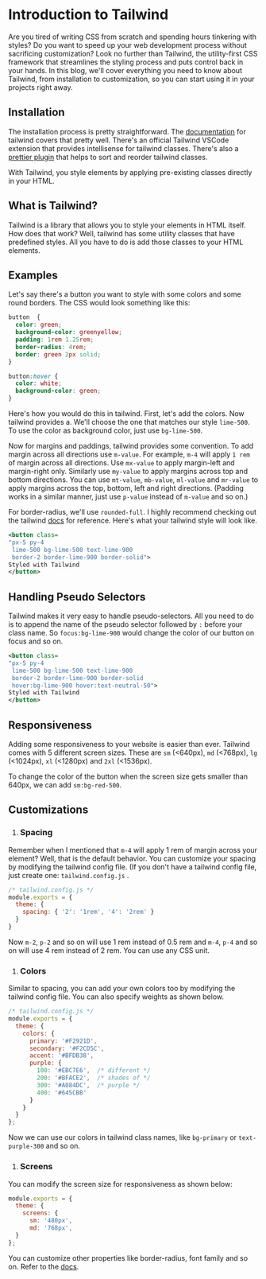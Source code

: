 # Introduction to Tailwind

Are you tired of writing CSS from scratch and spending hours tinkering with styles? Do you want to speed up your web development process without sacrificing customization? Look no further than Tailwind, the utility-first CSS framework that streamlines the styling process and puts control back in your hands. In this blog, we'll cover everything you need to know about Tailwind, from installation to customization, so you can start using it in your projects right away.

## Installation

The installation process is pretty straightforward. The [documentation](https://tailwindcss.com/docs/installation) for tailwind covers that pretty well. There's an official Tailwind VSCode extension that provides intellisense for tailwind classes. There's also a [prettier plugin](https://www.npmjs.com/package/prettier-plugin-tailwind) that helps to sort and reorder tailwind classes.

With Tailwind, you style elements by applying pre-existing classes directly in your HTML.

## What is Tailwind?

Tailwind is a library that allows you to style your elements in HTML itself. How does that work? Well, tailwind has some utility classes that have predefined styles. All you have to do is add those classes to your HTML elements.

## Examples

Let's say there's a button you want to style with some colors and some round borders. The CSS would look something like this:

```css
button  {
  color: green;
  background-color: greenyellow;
  padding: 1rem 1.25rem;
  border-radius: 4rem;
  border: green 2px solid;
}

button:hover {
  color: white;
  background-color: green;
}
```

Here's how you would do this in tailwind. First, let's add the colors. Now tailwind provides a. We'll choose the one that matches our style `lime-500`. To use the color as background color, just use `bg-lime-500`.

Now for margins and paddings, tailwind provides some convention. To add margin across all directions use `m-value`. For example, `m-4` will apply `1 rem` of margin across all directions. Use `mx-value` to apply margin-left and margin-right only. Similarly use `my-value` to apply margins across top and bottom directions. You can use `mt-value`, `mb-value`, `ml-value` and `mr-value` to apply margins across the top, bottom, left and right directions. (Padding works in a similar manner, just use `p-value` instead of `m-value` and so on.)

For border-radius, we'll use `rounded-full`. I highly recommend checking out the tailwind [docs](https://tailwindcss.com/docs) for reference. Here's what your tailwind style will look like.

```xml
<button class=
"px-5 py-4
 lime-500 bg-lime-500 text-lime-900
 border-2 border-lime-900 border-solid">
Styled with Tailwind
</button>
```

## Handling Pseudo Selectors

Tailwind makes it very easy to handle pseudo-selectors. All you need to do is to append the name of the pseudo selector followed by `:` before your class name. So `focus:bg-lime-900` would change the color of our button on focus and so on.

```xml
<button class=
"px-5 py-4
 lime-500 bg-lime-500 text-lime-900
 border-2 border-lime-900 border-solid
 hover:bg-lime-900 hover:text-neutral-50">
Styled with Tailwind
</button>
```

## Responsiveness

Adding some responsiveness to your website is easier than ever. Tailwind comes with 5 different screen sizes. These are `sm` (&lt;640px), `md` (&lt;768px), `lg` (&lt;1024px), `xl` (&lt;1280px) and `2xl` (&lt;1536px).

To change the color of the button when the screen size gets smaller than 640px, we can add `sm:bg-red-500`.

## Customizations

1. ### Spacing
    

Remember when I mentioned that `m-4` will apply 1 rem of margin across your element? Well, that is the default behavior. You can customize your spacing by modifying the tailwind config file. (If you don't have a tailwind config file, just create one: `tailwind.config.js` .

```javascript
/* tailwind.config.js */
module.exports = {
  theme: {
    spacing: { '2': '1rem', '4': '2rem' }
  }
}
```

Now `m-2`, `p-2` and so on will use 1 rem instead of 0.5 rem and `m-4`, `p-4` and so on will use 4 rem instead of 2 rem. You can use any CSS unit.

1. ### Colors
    

Similar to spacing, you can add your own colors too by modifying the tailwind config file. You can also specify weights as shown below.

```javascript
/* tailwind.config.js */
module.exports = {
  theme: {
    colors: {
      primary: '#F2921D',
      secondary: '#F2CD5C',
      accent: '#BFDB38',
      purple: {
        100: '#EBC7E6',  /* different */
        200: '#BFACE2',  /* shades of */
        300: '#A084DC',  /* purple */
        400: '#645CBB'
      }
    }
  }
};
```

Now we can use our colors in tailwind class names, like `bg-primary` or `text-purple-300` and so on.

1. ### Screens
    

You can modify the screen size for responsiveness as shown below:

```javascript
module.exports = {
  theme: {
    screens: {
      sm: '480px',
      md: '768px',
  }
};
```

You can customize other properties like border-radius, font family and so on. Refer to the [docs](https://tailwindcss.com/docs/theme).